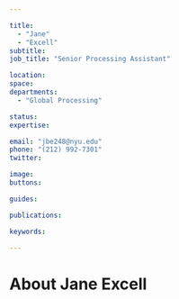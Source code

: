 ```yaml
---

title:
  - "Jane"
  - "Excell"
subtitle: 
job_title: "Senior Processing Assistant"

location: 
space: 
departments:
  - "Global Processing"

status: 
expertise:

email: "jbe248@nyu.edu"
phone: "(212) 992-7301"
twitter: 

image: 
buttons:

guides:

publications:

keywords:

---
```


# About Jane Excell


